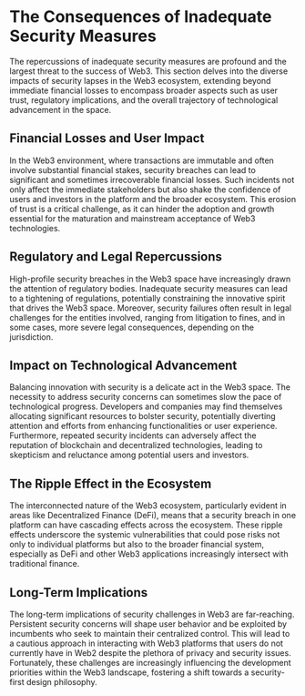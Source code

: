 # The Consequences of Inadequate Security Measures

The repercussions of inadequate security measures are profound and the largest threat to the success of Web3. This section delves into the diverse impacts of security lapses in the Web3 ecosystem, extending beyond immediate financial losses to encompass broader aspects such as user trust, regulatory implications, and the overall trajectory of technological advancement in the space.

## Financial Losses and User Impact

In the Web3 environment, where transactions are immutable and often involve substantial financial stakes, security breaches can lead to significant and sometimes irrecoverable financial losses. Such incidents not only affect the immediate stakeholders but also shake the confidence of users and investors in the platform and the broader ecosystem. This erosion of trust is a critical challenge, as it can hinder the adoption and growth essential for the maturation and mainstream acceptance of Web3 technologies.

## Regulatory and Legal Repercussions

High-profile security breaches in the Web3 space have increasingly drawn the attention of regulatory bodies. Inadequate security measures can lead to a tightening of regulations, potentially constraining the innovative spirit that drives the Web3 space. Moreover, security failures often result in legal challenges for the entities involved, ranging from litigation to fines, and in some cases, more severe legal consequences, depending on the jurisdiction.

## Impact on Technological Advancement

Balancing innovation with security is a delicate act in the Web3 space. The necessity to address security concerns can sometimes slow the pace of technological progress. Developers and companies may find themselves allocating significant resources to bolster security, potentially diverting attention and efforts from enhancing functionalities or user experience. Furthermore, repeated security incidents can adversely affect the reputation of blockchain and decentralized technologies, leading to skepticism and reluctance among potential users and investors.

## The Ripple Effect in the Ecosystem

The interconnected nature of the Web3 ecosystem, particularly evident in areas like Decentralized Finance (DeFi), means that a security breach in one platform can have cascading effects across the ecosystem. These ripple effects underscore the systemic vulnerabilities that could pose risks not only to individual platforms but also to the broader financial system, especially as DeFi and other Web3 applications increasingly intersect with traditional finance.

## Long-Term Implications

The long-term implications of security challenges in Web3 are far-reaching. Persistent security concerns will shape user behavior and be exploited by incumbents who seek to maintain their centralized control. This will lead to a cautious approach in interacting with Web3 platforms that users do not currently have in Web2 despite the plethora of privacy and security issues. Fortunately, these challenges are increasingly influencing the development priorities within the Web3 landscape, fostering a shift towards a security-first design philosophy.
